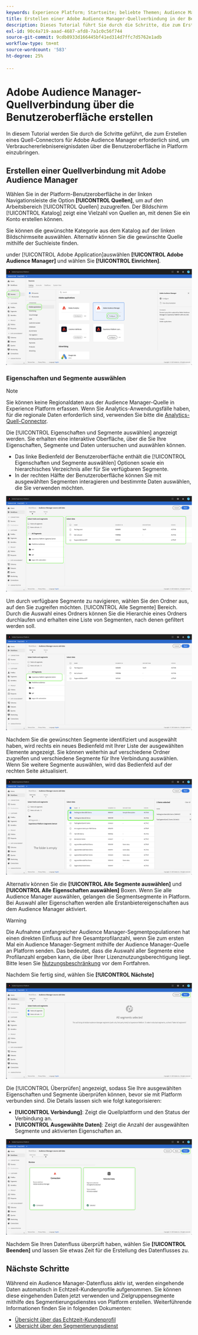 ```yaml
---
keywords: Experience Platform; Startseite; beliebte Themen; Audience Manager-Quell-Connector; Audience Manager; Audience Manager-Connector
title: Erstellen einer Adobe Audience Manager-Quellverbindung in der Benutzeroberfläche
description: Dieses Tutorial führt Sie durch die Schritte, die zum Erstellen einer Quellverbindung für Adobe Audience Manager erforderlich sind, um Verbrauchererlebnisereignisdaten über die Benutzeroberfläche in Platform einzubringen.
exl-id: 90c4a719-aaad-4687-afd8-7a1c0c56f744
source-git-commit: 9cdb8933d166445bf41ed314d7ffc7d5762e1adb
workflow-type: tm+mt
source-wordcount: '583'
ht-degree: 25%

---
```


# Adobe Audience Manager-Quellverbindung über die Benutzeroberfläche erstellen

In diesem Tutorial werden Sie durch die Schritte geführt, die zum Erstellen eines Quell-Connectors für Adobe Audience Manager erforderlich sind, um Verbrauchererlebnisereignisdaten über die Benutzeroberfläche in Platform einzubringen.

## Erstellen einer Quellverbindung mit Adobe Audience Manager

Wählen Sie in der Platform-Benutzeroberfläche in der linken Navigationsleiste die Option **[!UICONTROL Quellen]**, um auf den Arbeitsbereich [!UICONTROL Quellen] zuzugreifen. Der Bildschirm [!UICONTROL Katalog] zeigt eine Vielzahl von Quellen an, mit denen Sie ein Konto erstellen können.

Sie können die gewünschte Kategorie aus dem Katalog auf der linken Bildschirmseite auswählen. Alternativ können Sie die gewünschte Quelle mithilfe der Suchleiste finden.

under [!UICONTROL Adobe Application]auswählen **[!UICONTROL Adobe Audience Manager]** und wählen Sie **[!UICONTROL Einrichten]**.

![Katalog](../../../../images/tutorials/create/aam/catalog.png)

### Eigenschaften und Segmente auswählen

>[!NOTE]
>
>Sie können keine Regionaldaten aus der Audience Manager-Quelle in Experience Platform erfassen. Wenn Sie Analytics-Anwendungsfälle haben, für die regionale Daten erforderlich sind, verwenden Sie bitte die [Analytics-Quell-Connector](../adobe-applications/analytics.md).

Die [!UICONTROL Eigenschaften und Segmente auswählen] angezeigt werden. Sie erhalten eine interaktive Oberfläche, über die Sie Ihre Eigenschaften, Segmente und Daten untersuchen und auswählen können.

* Das linke Bedienfeld der Benutzeroberfläche enthält die [!UICONTROL Eigenschaften und Segmente auswählen] Optionen sowie ein hierarchisches Verzeichnis aller für Sie verfügbaren Segmente.
* In der rechten Hälfte der Benutzeroberfläche können Sie mit ausgewählten Segmenten interagieren und bestimmte Daten auswählen, die Sie verwenden möchten.

![add-data](../../../../images/tutorials/create/aam/add-data.png)

Um durch verfügbare Segmente zu navigieren, wählen Sie den Ordner aus, auf den Sie zugreifen möchten. [!UICONTROL Alle Segmente] Bereich. Durch die Auswahl eines Ordners können Sie die Hierarchie eines Ordners durchlaufen und erhalten eine Liste von Segmenten, nach denen gefiltert werden soll.

![segment-folder](../../../../images/tutorials/create/aam/segment-folder.png)

Nachdem Sie die gewünschten Segmente identifiziert und ausgewählt haben, wird rechts ein neues Bedienfeld mit Ihrer Liste der ausgewählten Elemente angezeigt. Sie können weiterhin auf verschiedene Ordner zugreifen und verschiedene Segmente für Ihre Verbindung auswählen. Wenn Sie weitere Segmente auswählen, wird das Bedienfeld auf der rechten Seite aktualisiert.

![select-data](../../../../images/tutorials/create/aam/select-data.png)

Alternativ können Sie die **[!UICONTROL Alle Segmente auswählen]** und **[!UICONTROL Alle Eigenschaften auswählen]** Boxen. Wenn Sie alle Audience Manager auswählen, gelangen die Segmentsegmente in Platform. Bei Auswahl aller Eigenschaften werden alle Erstanbietereigenschaften aus dem Audience Manager aktiviert.

>[!WARNING]
>
>Die Aufnahme umfangreicher Audience Manager-Segmentpopulationen hat einen direkten Einfluss auf Ihre Gesamtprofilanzahl, wenn Sie zum ersten Mal ein Audience Manager-Segment mithilfe der Audience Manager-Quelle an Platform senden. Das bedeutet, dass die Auswahl aller Segmente eine Profilanzahl ergeben kann, die über Ihrer Lizenznutzungsberechtigung liegt. Bitte lesen Sie [Nutzungsbeschränkung](../../../../../dashboards/guides/license-usage.md) vor dem Fortfahren.

Nachdem Sie fertig sind, wählen Sie **[!UICONTROL Nächste]**

![Alle Segmente](../../../../images/tutorials/create/aam/all-segments.png)

Die [!UICONTROL Überprüfen] angezeigt, sodass Sie Ihre ausgewählten Eigenschaften und Segmente überprüfen können, bevor sie mit Platform verbunden sind. Die Details lassen sich wie folgt kategorisieren:

* **[!UICONTROL Verbindung]**: Zeigt die Quellplattform und den Status der Verbindung an.
* **[!UICONTROL Ausgewählte Daten]**: Zeigt die Anzahl der ausgewählten Segmente und aktivierten Eigenschaften an.

![überprüfen](../../../../images/tutorials/create/aam/review.png)

Nachdem Sie Ihren Datenfluss überprüft haben, wählen Sie **[!UICONTROL Beenden]** und lassen Sie etwas Zeit für die Erstellung des Datenflusses zu.

## Nächste Schritte

Während ein Audience Manager-Datenfluss aktiv ist, werden eingehende Daten automatisch in Echtzeit-Kundenprofile aufgenommen. Sie können diese eingehenden Daten jetzt verwenden und Zielgruppensegmente mithilfe des Segmentierungsdienstes von Platform erstellen. Weiterführende Informationen finden Sie in folgenden Dokumenten:

* [Übersicht über das Echtzeit-Kundenprofil](../../../../../profile/home.md)
* [Übersicht über den Segmentierungsdienst](../../../../../segmentation/home.md)
